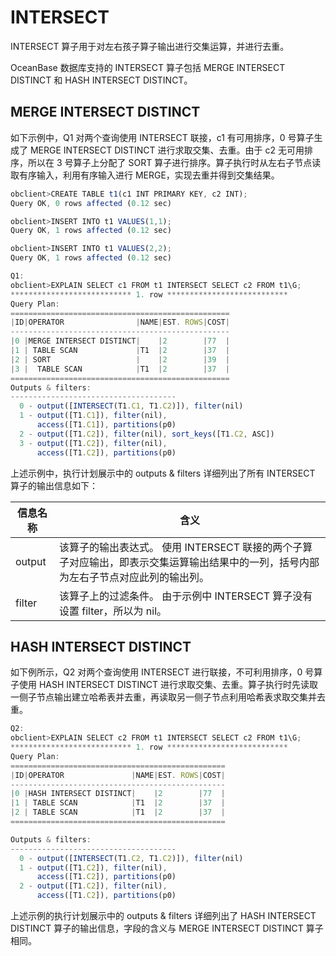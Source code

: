 INTERSECT 
==============================

INTERSECT 算子用于对左右孩子算子输出进行交集运算，并进行去重。

OceanBase 数据库支持的 INTERSECT 算子包括 MERGE INTERSECT DISTINCT 和 HASH INTERSECT DISTINCT。

MERGE INTERSECT DISTINCT 
---------------------------------------------

如下示例中，Q1 对两个查询使用 INTERSECT 联接，c1 有可用排序，0 号算子生成了 MERGE INTERSECT DISTINCT 进行求取交集、去重。由于 c2 无可用排序，所以在 3 号算子上分配了 SORT 算子进行排序。算子执行时从左右子节点读取有序输入，利用有序输入进行 MERGE，实现去重并得到交集结果。

```javascript
obclient>CREATE TABLE t1(c1 INT PRIMARY KEY, c2 INT);
Query OK, 0 rows affected (0.12 sec)

obclient>INSERT INTO t1 VALUES(1,1);
Query OK, 1 rows affected (0.12 sec)

obclient>INSERT INTO t1 VALUES(2,2);
Query OK, 1 rows affected (0.12 sec)

Q1: 
obclient>EXPLAIN SELECT c1 FROM t1 INTERSECT SELECT c2 FROM t1\G;
*************************** 1. row ***************************
Query Plan:
=================================================
|ID|OPERATOR                |NAME|EST. ROWS|COST|
-------------------------------------------------
|0 |MERGE INTERSECT DISTINCT|    |2        |77  |
|1 | TABLE SCAN             |T1  |2        |37  |
|2 | SORT                   |    |2        |39  |
|3 |  TABLE SCAN            |T1  |2        |37  |
=================================================
Outputs & filters: 
-------------------------------------
  0 - output([INTERSECT(T1.C1, T1.C2)]), filter(nil)
  1 - output([T1.C1]), filter(nil), 
      access([T1.C1]), partitions(p0)
  2 - output([T1.C2]), filter(nil), sort_keys([T1.C2, ASC])
  3 - output([T1.C2]), filter(nil), 
      access([T1.C2]), partitions(p0)
```



上述示例中，执行计划展示中的 outputs \& filters 详细列出了所有 INTERSECT 算子的输出信息如下：


| **信息名称** |                                          **含义**                                          |
|----------|------------------------------------------------------------------------------------------|
| output   | 该算子的输出表达式。 使用 INTERSECT 联接的两个子算子对应输出，即表示交集运算输出结果中的一列，括号内部为左右子节点对应此列的输出列。 |
| filter   | 该算子上的过滤条件。 由于示例中 INTERSECT 算子没有设置 filter，所以为 nil。                        |



HASH INTERSECT DISTINCT 
--------------------------------------------

如下例所示，Q2 对两个查询使用 INTERSECT 进行联接，不可利用排序，0 号算子使用 HASH INTERSECT DISTINCT 进行求取交集、去重。算子执行时先读取一侧子节点输出建立哈希表并去重，再读取另一侧子节点利用哈希表求取交集并去重。

```javascript
Q2: 
obclient>EXPLAIN SELECT c2 FROM t1 INTERSECT SELECT c2 FROM t1\G;
*************************** 1. row ***************************
Query Plan:
================================================
|ID|OPERATOR               |NAME|EST. ROWS|COST|
------------------------------------------------
|0 |HASH INTERSECT DISTINCT|    |2        |77  |
|1 | TABLE SCAN            |T1  |2        |37  |
|2 | TABLE SCAN            |T1  |2        |37  |
================================================

Outputs & filters: 
-------------------------------------
  0 - output([INTERSECT(T1.C2, T1.C2)]), filter(nil)
  1 - output([T1.C2]), filter(nil), 
      access([T1.C2]), partitions(p0)
  2 - output([T1.C2]), filter(nil), 
      access([T1.C2]), partitions(p0)
```



上述示例的执行计划展示中的 outputs \& filters 详细列出了 HASH INTERSECT DISTINCT 算子的输出信息，字段的含义与 MERGE INTERSECT DISTINCT 算子相同。
